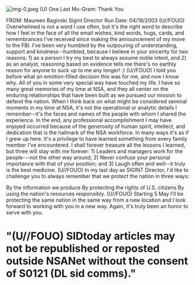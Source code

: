 ![img-0.jpeg](img-0.jpeg)
(U) One Last Mo-Gram: Thank You

FROM: Maureen Baginski
Sigint Director
Run Date: 04/18/2003
(U//FOUO) Overwhelmed is not a word I use often, but it's the right word to describe how I feel in the face of all the email wishes, kind words, hugs, cards, and remembrances I've received since making the announcement of my move to the FBI. I've been very humbled by the outpouring of understanding, support and kindness--humbled, because I believe in your sincerity for two reasons: 1) as a person I try my best to always assume noble intent, and 2) as an analyst, reasoning based on evidence tells me there's no earthly reason for anyone to suck up to me any longer! :)
(U//FOUO) I told you before what an emotion-filled decision this was for me, and now I know why. All of you in some very special way have touched my life. I have so many great memories of my time at NSA, and they all center on the enduring relationships that have been built as we pursued our mission to defend the nation. When I think back on what might be considered seminal moments in my time at NSA, it's not the operational or analytic details I remember--it's the faces and names of the people with whom I shared the experience. In the end, any professional accomplishment I may have enjoyed occurred because of the generosity of human spirit, intellect, and dedication that is the hallmark of the NSA workforce. In many ways it's as if I grew up here. It's a privilege to have learned something from every family member I've encountered. I shall forever treasure all the lessons I learned, but three will stay with me forever: 1) Leaders and managers work for the people---not the other way around; 2) Never confuse your personal importance with that of your position; and 3) Laugh often and well--it truly is the best medicine.
(U//FOUO) In my last day as SIGINT Director, I'd like to challenge you to always remember that we protect the nation in three ways:

By the information we produce
By protecting the rights of U.S. citizens
By using the nation's resources responsibly.
(U//FOUO) Starting 5 May I'll be protecting the same nation in the same way from a new location and I look forward to working with you in a new way. Again, it's truly been an honor to serve with you.

# "(U//FOUO) SIDtoday articles may not be republished or reposted outside NSANet without the consent of S0121 (DL sid comms)."

